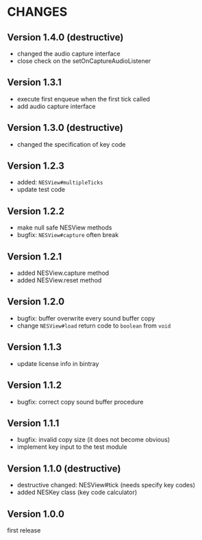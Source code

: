 # CHANGES

## Version 1.4.0 (destructive)

- changed the audio capture interface
- close check on the setOnCaptureAudioListener

## Version 1.3.1

- execute first enqueue when the first tick called
- add audio capture interface

## Version 1.3.0 (destructive)

- changed the specification of key code

## Version 1.2.3

- added: `NESView#multipleTicks`
- update test code

## Version 1.2.2

- make null safe NESView methods
- bugfix: `NESView#capture` often break

## Version 1.2.1

- added NESView.capture method
- added NESView.reset method

## Version 1.2.0

- bugfix: buffer overwrite every sound buffer copy
- change `NESView#load` return code to `boolean` from `void`

## Version 1.1.3

- update license info in bintray

## Version 1.1.2

- bugfix: correct copy sound buffer procedure

## Version 1.1.1

- bugfix: invalid copy size (it does not become obvious)
- implement key input to the test module

## Version 1.1.0 (destructive)

- destructive changed: NESView#tick (needs specify key codes)
- added NESKey class (key code calculator)

## Version 1.0.0

first release

